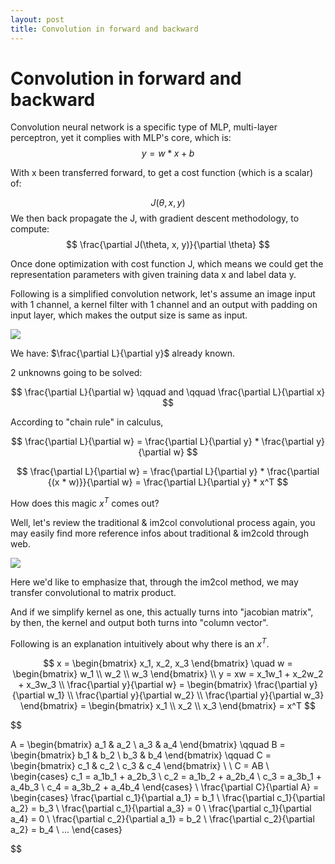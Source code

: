 ```yaml
---
layout: post
title: Convolution in forward and backward
---
```


# Convolution in forward and backward

Convolution neural network is a specific type of MLP, multi-layer perceptron, yet it complies with MLP's core, which is:
$$ y = w*x + b $$

With x been transferred forward, to get a cost function (which is a scalar) of:

$$ J(\theta, x, y) $$
We then back propagate the J, with gradient descent methodology, to compute:
$$ \frac{\partial J(\theta, x, y)}{\partial \theta} $$

Once done optimization with cost function J, which means we could get the representation parameters with given training data x and label data y.

Following is a simplified convolution network, let's assume an image input with 1 channel, a kernel filter with 1 channel and an output with padding on input layer, which makes the output size is same as input.

<img src="{{site.url}}/img/nn027.png">

We have:  $\frac{\partial L}{\partial y}$ already known.

2 unknowns going to be solved:

$$
\frac{\partial L}{\partial w} \qquad and \qquad  \frac{\partial L}{\partial x}
$$

According to "chain rule" in calculus, 

$$
\frac{\partial L}{\partial w} = \frac{\partial L}{\partial y} * \frac{\partial y}{\partial w}
$$

$$
\frac{\partial L}{\partial w} = \frac{\partial L}{\partial y} * \frac{\partial {(x * w)}}{\partial w} = \frac{\partial L}{\partial y} * x^T
$$

How does this magic $x^T$ comes out?

Well, let's review the traditional & im2col convolutional process again, you may easily find more reference infos about traditional & im2cold through web.

<img src="{{site.url}}/img/nn028.png">

Here we'd like to emphasize that, through the im2col method, we may transfer convolutional to matrix product.

And if we simplify kernel as one, this actually turns into "jacobian matrix", by then, the kernel and output both turns into "column vector".

Following is an explanation intuitively about why there is an $x^T$.

$$ x = \begin{bmatrix}
x_1, x_2, x_3
\end{bmatrix}
\quad
w = \begin{bmatrix}
w_1 \\ w_2 \\ w_3
\end{bmatrix}
\\
y = xw = x_1w_1 + x_2w_2 + x_3w_3
\\
\frac{\partial y}{\partial w} = \begin{bmatrix}
\frac{\partial y}{\partial w_1} \\ \frac{\partial y}{\partial w_2} \\ \frac{\partial y}{\partial w_3}
\end{bmatrix} = \begin{bmatrix}
x_1 \\ x_2 \\ x_3
\end{bmatrix}
= x^T
$$



$$

A = \begin{bmatrix}
a_1 & a_2 \\ a_3 & a_4
\end{bmatrix}
\qquad
B = \begin{bmatrix}
b_1 & b_2 \\ b_3 & b_4
\end{bmatrix}
\qquad
C = \begin{bmatrix}
c_1 & c_2 \\ c_3 & c_4
\end{bmatrix}
\\
\\
C = AB
\\
\begin{cases}
c_1 = a_1b_1 + a_2b_3 \\
c_2 = a_1b_2 + a_2b_4 \\
c_3 = a_3b_1 + a_4b_3 \\
c_4 = a_3b_2 + a_4b_4
\end{cases}
\\
\frac{\partial C}{\partial A} = \begin{cases}
\frac{\partial c_1}{\partial a_1} = b_1 \\
\frac{\partial c_1}{\partial a_2} = b_3 \\
\frac{\partial c_1}{\partial a_3} = 0 \\
\frac{\partial c_1}{\partial a_4} = 0 \\
\frac{\partial c_2}{\partial a_1} = b_2 \\
\frac{\partial c_2}{\partial a_2} = b_4 \\
...
\end{cases}

$$

